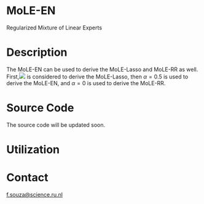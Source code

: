# MoLE-EN
Regularized Mixture of Linear Experts

# Description
The MoLE-EN can be used to derive the MoLE-Lasso and MoLE-RR as well. First,<img src="https://render.githubusercontent.com/render/math?math=\alpha= 1"> is considered to derive the MoLE-Lasso, then $\alpha=0.5$ is used to derive the MoLE-EN, and $\alpha=0$ is used to derive the MoLE-RR.

# Source Code
The source code will be updated soon.

# Utilization

# Contact
f.souza@science.ru.nl
